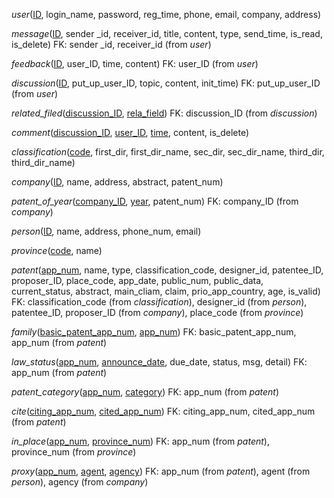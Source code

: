 *user*(<u>ID</u>, login_name, password, reg_time, phone, email, company, address)

*message*(<u>ID</u>, sender _id, receiver_id, title, content, type, send_time, is_read, is_delete)
FK: sender _id, receiver_id (from *user*)

*feedback*(<u>ID</u>, user_ID, time, content)
FK: user_ID (from *user*)

*discussion*(<u>ID</u>, put_up_user_ID, topic, content, init_time)
FK: put_up_user_ID (from *user*)

*related_filed*(<u>discussion_ID</u>, <u>rela_field</u>)
FK: discussion_ID (from *discussion*)

*comment*(<u>discussion_ID</u>, <u>user_ID</u>, <u>time</u>, content, is_delete)

*classification*(<u>code</u>, first_dir, first\_dir\_name, sec_dir, sec\_dir\_name, third_dir, third\_dir\_name)

*company*(<u>ID</u>, name, address, abstract, patent_num)

*patent_of_year*(<u>company_ID</u>, <u>year</u>, patent_num)
FK: company_ID (from *company*)

*person*(<u>ID</u>, name, address, phone_num, email)

*province*(<u>code</u>, name)

*patent*(<u>app_num</u>, name, type, classification_code, designer_id, patentee_ID, proposer_ID, place_code, app_date, public_num, public_data, current_status, abstract, main_cliam, claim, prio_app_country, age, is_valid)
FK: classification_code (from *classification*), designer_id (from *person*), patentee_ID, proposer_ID (from *company*), place_code (from *province*)

*family*(<u>basic\_patent\_app\_num</u>, <u>app_num</u>)
FK: basic\_patent\_app\_num, app_num (from *patent*)

*law_status*(<u>app_num</u>, <u>announce_date</u>, due_date, status, msg, detail)
FK: app_num (from *patent*)

*patent_category*(<u>app_num</u>, <u>category</u>)
FK: app_num (from *patent*)

*cite*(<u>citing\_app\_num</u>, <u>cited\_app\_num</u>)
FK: citing_app_num, cited_app_num (from *patent*)

*in_place*(<u>app_num</u>, <u>province_num</u>)
FK: app_num (from *patent*), province_num (from *province*)

*proxy*(<u>app_num</u>, <u>agent</u>, <u>agency</u>)
FK: app_num (from *patent*), agent (from *person*), agency (from *company*)